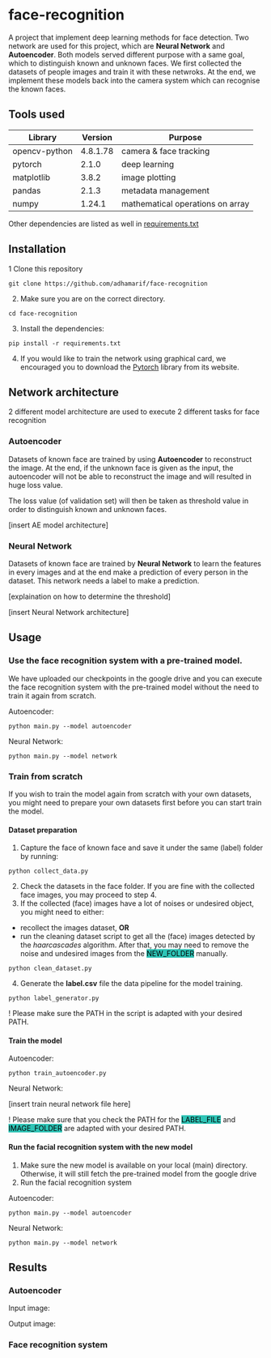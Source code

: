 # face-recognition
A project that implement deep learning methods for face detection. Two network are used for this project, which are **Neural Network** and **Autoencoder**. Both models served different purpose with a same goal, which to distinguish known and unknown faces. We first collected the datasets of people images and train it with these netwroks. At the end, we implement these models back into the camera system which can recognise the known faces.

## Tools used

| Library      | Version | Purpose                          |
|------------- |---------|----------------------------------|
| opencv-python| 4.8.1.78| camera & face tracking           |
| pytorch      | 2.1.0   | deep learning                    |
| matplotlib   | 3.8.2   | image plotting                   |
| pandas       | 2.1.3   | metadata management              |
| numpy        | 1.24.1  | mathematical operations on array |

Other dependencies are listed as well in [requirements.txt](requirements.txt)

## Installation

1 Clone this repository  
```
git clone https://github.com/adhamarif/face-recognition   
```

2. Make sure you are on the correct directory.
```
cd face-recognition  
```

3. Install the dependencies:   
```
pip install -r requirements.txt  
```

4. If you would like to train the network using graphical card, we encouraged you to download the [Pytorch](https://pytorch.org/get-started/locally/) library from its website.

## Network architecture
2 different model architecture are used to execute 2 different tasks for face recognition

### Autoencoder
Datasets of known face are trained by using **Autoencoder** to reconstruct the image. At the end, if the unknown face is given as the input, the autoencoder will not be able to reconstruct the image and will resulted in huge loss value.

The loss value (of validation set) will then be taken as threshold value in order to distinguish known and unknown faces.

[insert AE model architecture]

### Neural Network
Datasets of known face are trained by **Neural Network** to learn the features in every images and at the end make a prediction of every person in the dataset. This network needs a label to make a prediction.

[explaination on how to determine the threshold]

[insert Neural Network architecture]

## Usage

### Use the face recognition system with a pre-trained model.
We have uploaded our checkpoints in the google drive and you can execute the face recognition system with the pre-trained model without the need to train it again from scratch.

Autoencoder:
```
python main.py --model autoencoder
```
Neural Network:
```
python main.py --model network
```

### Train from scratch
If you wish to train the model again from scratch with your own datasets, you might need to prepare your own datasets first before you can start train the model.

#### Dataset preparation
1. Capture the face of known face and save it under the same (label) folder by running:
```
python collect_data.py
```

2. Check the datasets in the face folder. If you are fine with the collected face images, you may proceed to step 4.
3. If the collected (face) images have a lot of noises or undesired object, you might need to either:
- recollect the images dataset, **OR**
- run the cleaning dataset script to get all the (face) images detected by the *haarcascades* algorithm. After that, you may need to remove the noise and undesired images from the <mark style="background-color: #2ec4b6">NEW_FOLDER</mark> manually.
```
python clean_dataset.py
```
4. Generate the **label.csv** file the data pipeline for the model training.
```
python label_generator.py
```

! Please make sure the PATH in the script is adapted with your desired PATH.

#### Train the model
Autoencoder:
```
python train_autoencoder.py
```

Neural Network:


[insert train neural network file here]

! Please make sure that you check the PATH for the  <mark style="background-color: #2ec4b6">LABEL_FILE</mark> and  <mark style="background-color: #2ec4b6">IMAGE_FOLDER</mark> are adapted with your desired PATH.

#### Run the facial recognition system with the new model
1. Make sure the new model is available on your local (main) directory. Otherwise, it will still fetch the pre-trained model from the google drive
2. Run the facial recognition system

Autoencoder:
```
python main.py --model autoencoder
```
Neural Network:
```
python main.py --model network
```

## Results
### Autoencoder
Input image:

Output image:

### Face recognition system